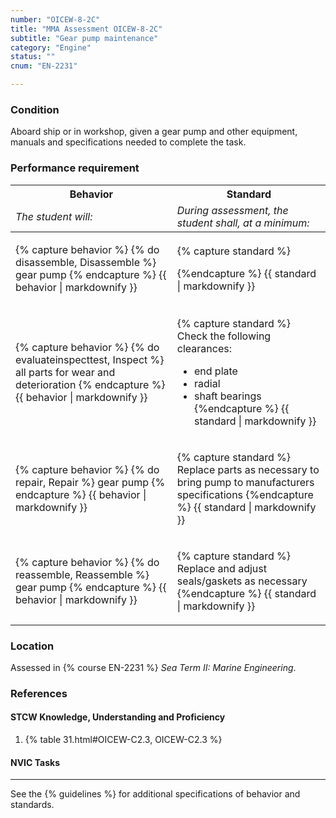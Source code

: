 ```yaml
---
number: "OICEW-8-2C"
title: "MMA Assessment OICEW-8-2C"
subtitle: "Gear pump maintenance"
category: "Engine"
status: ""
cnum: "EN-2231"

---
```

### Condition

Aboard ship or in workshop, given a gear pump and other equipment, manuals and specifications needed to complete the task.

### Performance requirement 

<table width='100%' class='Guidelines'>
 <thead>
 <tr>
     <th class='thirty'>Behavior</th>
     <th class='seventy'>Standard</th>
 </tr>
 <tr>
     <td><em>The student will:</em></td>
     <td><em>During assessment, the student shall, at a minimum:</em></td>
 </tr>
 </thead>
 <tbody>
 

<tr><td>

{% capture behavior %}
{% do disassemble, Disassemble %} gear pump
{% endcapture %}
{{ behavior | markdownify }}

</td><td>

{% capture standard %}

{%endcapture %}
{{ standard | markdownify }}

</td></tr>



<tr><td>

{% capture behavior %}
{% do evaluateinspecttest, Inspect %} all parts for wear and deterioration
{% endcapture %}
{{ behavior | markdownify }}

</td><td>

{% capture standard %}
Check the following clearances:

  * end plate
  * radial
  * shaft bearings
{%endcapture %}
{{ standard | markdownify }}

</td></tr>



<tr><td>

{% capture behavior %}
{% do repair, Repair %} gear pump
{% endcapture %}
{{ behavior | markdownify }}

</td><td>

{% capture standard %}
Replace parts as necessary to bring pump to manufacturers specifications
{%endcapture %}
{{ standard | markdownify }}

</td></tr>



<tr><td>

{% capture behavior %}
{% do reassemble, Reassemble %} gear pump
{% endcapture %}
{{ behavior | markdownify }}

</td><td>

{% capture standard %}
Replace and adjust seals/gaskets as necessary
{%endcapture %}
{{ standard | markdownify }}

</td></tr>



 </tbody>
 </table>

### Location

Assessed in  {% course  EN-2231 %}  *Sea Term II: Marine Engineering*.

### References

#### STCW Knowledge, Understanding and Proficiency

1. {% table 31.html#OICEW-C2.3, OICEW-C2.3 %}


#### NVIC Tasks



***



See the {% guidelines %} for additional specifications of behavior and standards.
